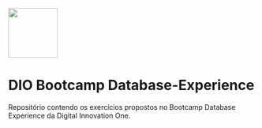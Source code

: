 <img src="https://hermes.digitalinnovation.one/tracks/7df7e300-b035-4b09-a7ad-34d1cb18f9a6.png" width='100' height='100'>

# DIO Bootcamp Database-Experience
Repositório contendo os exercícios propostos no Bootcamp Database Experience da Digital Innovation One.
